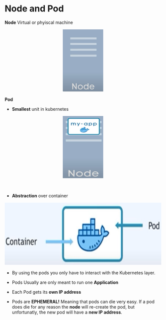 # Node and Pod

__Node__
Virtual or phyiscal machine
<p align="center">
<img src="../k8s-images/node.jpg" height="200px"/>
</p>

__Pod__
- __Smallest__ unit in kubernetes
<p align="center">
<img src="../k8s-images/pod-in-node.jpg" height="200px" width="130px"/>
</p>
<br>

- __Abstraction__ over container

<p align="center">
<img src="../k8s-images\pod-abstraction-over-contain.jpg" height="200px" />
</p>

- By using the pods you only have to interact with the Kubernetes layer.

- Pods Usually are only meant to run one __Application__ 

- Each Pod gets its __own IP address__

- Pods are __EPHEMERAL!__
Meaning that pods can die very easy. If a pod does die for any reason the __node__ will re-create the pod, but unfortunatly, the new pod will have a __new IP address__.  
